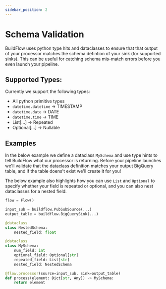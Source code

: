 ```yaml
---
sidebar_position: 2
---
```


# Schema Validation

BuildFlow uses python type hits and dataclasses to ensure that that output of your processor matches the schema defintion of your sink (for supported sinks). This can be useful for catching schema mis-match errors before you even launch your pipeline.

## Supported Types:

Currently we support the following types:

- All python primitive types
- `datetime.datetime` -> TIMESTAMP
- `datetime.date` -> DATE
- `datetime.time` -> TIME
- List[...] -> Repeated
- Optional[...] -> Nullable

## Examples

In the below example we define a dataclass `MySchema` and use type hints to tell BuildFlow what our processor is returning. Before your pipeline launches we'll validate that the dataclass definition matches your output BigQuery table, and if the table doens't exist we'll create it for you!

The below example also highlights how you can use `List` and `Optional` to specify whether your field is repeated or optional, and you can also nest dataclasses for a nested field.

```python
flow = Flow()

input_sub = buildflow.PubSubSource(...)
output_table = buildflow.BigQuerySink(...)

@dataclass
class NestedSchema:
    nested_field: float

@dataclass
class MySchema:
    num_field: int
    optional_field: Optional[str]
    repeated_field: List[str]
    nested_field: NestedSchema

@flow.processor(source=input_sub, sink=output_table)
def process(element: Dict[str, Any]) -> MySchema:
    return element
```
